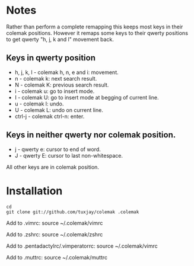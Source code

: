 # Notes
Rather than perform a complete remapping this keeps most keys in their colemak positions. However it remaps some keys to their qwerty positions to get qwerty "h, j, k and l" movement back.

## Keys in qwerty position
 * h, j, k, l - colemak h, n, e and i: movement.
 * n - colemak k: next search result.
 * N - colemak K: previous search result.
 * i - colemak u: go to insert mode.
 * I - colemak U: go to insert mode at begging of current line.
 * u - colemak l: undo.
 * U - colemak L: undo on current line.
 * ctrl-j - colemak ctrl-n: enter.

## Keys in neither qwerty nor colemak position.
 * j - qwerty e: cursor to end of word.
 * J - qwerty E: cursor to last non-whitespace.

All other keys are in colemak position.

# Installation
    cd
    git clone git://github.com/tuxjay/colemak .colemak

Add to .vimrc:
    source ~/.colemak/vimrc

Add to .zshrc:
    source ~/.colemak/zshrc

Add to .pentadactylrc/.vimperatorrc:
    source ~/.colemak/vimrc

Add to .muttrc:
    source ~/.colemak/muttrc
